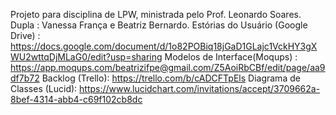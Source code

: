 Projeto para disciplina de LPW, ministrada pelo Prof. Leonardo Soares.
Dupla : Vanessa França e Beatriz Bernardo.
Estórias do Usuário (Google Drive) : https://docs.google.com/document/d/1o82POBiq18jGaD1GLajc1VckHY3gXWU2wttqDjMLaG0/edit?usp=sharing
Modelos de Interface(Moqups) : https://app.moqups.com/beatrizifpe@gmail.com/Z5AoiRbCBf/edit/page/aa9df7b72
Backlog (Trello): https://trello.com/b/cADCFTpEls
Diagrama de Classes (Lucid): https://www.lucidchart.com/invitations/accept/3709662a-8bef-4314-abb4-c69f102cb8dc
